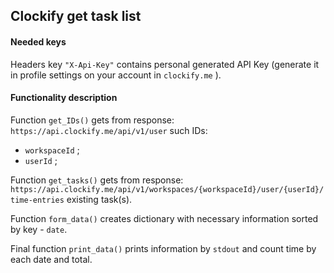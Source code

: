 ## Clockify get task list

#### Needed keys

Headers key ` "X-Api-Key" `
contains personal generated API Key (generate it in profile settings 
on your account in `clockify.me` ).

#### Functionality description

Function `get_IDs()` gets from response: `https://api.clockify.me/api/v1/user` such IDs:
* `workspaceId` ;
* `userId` ;

Function `get_tasks()` gets from response: 
`https://api.clockify.me/api/v1/workspaces/{workspaceId}/user/{userId}/time-entries` 
existing task(s).

Function `form_data()` creates dictionary with necessary information sorted by key - `date`.

Final function `print_data()` prints information by `stdout` 
and count time by each date and total.
